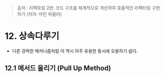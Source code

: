 > 출처 : 리팩토링 2판: 코드 구조를 체계적으로 개선하여 효율적인 리팩터링 구현하기 (저자: 마틴 파울러)

# 12. 상속다루기
- 다른 강력한 매커니즘처럼 이 역시 아주 유용한 동시에 오용하기 쉽다.

## 12.1 메서드 올리기 (Pull Up Method)

